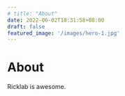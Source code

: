 ```yaml
---
# title: "About"
date: 2022-06-02T18:31:58+08:00
draft: false
featured_image: '/images/hero-1.jpg'
---
```


# About

Ricklab is awesome.